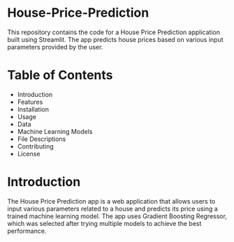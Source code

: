 # House-Price-Prediction
This repository contains the code for a House Price Prediction application built using Streamlit. The app predicts house prices based on various input parameters provided by the user.

# Table of Contents
* Introduction
* Features
* Installation
* Usage
* Data
* Machine Learning Models
* File Descriptions
* Contributing
* License

# Introduction
The House Price Prediction app is a web application that allows users to input various parameters related to a house and predicts its price using a trained machine learning model. The app uses Gradient Boosting Regressor, which was selected after trying multiple models to achieve the best performance.
